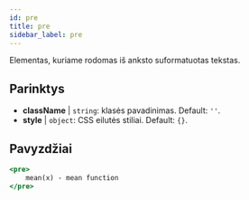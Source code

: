```yaml
---
id: pre
title: pre
sidebar_label: pre
---
```


Elementas, kuriame rodomas iš anksto suformatuotas tekstas.

## Parinktys

* __className__ | `string`: klasės pavadinimas. Default: `''`.
* __style__ | `object`: CSS eilutės stiliai. Default: `{}`.


## Pavyzdžiai

```jsx live
<pre>
    mean(x) - mean function
</pre>
```


